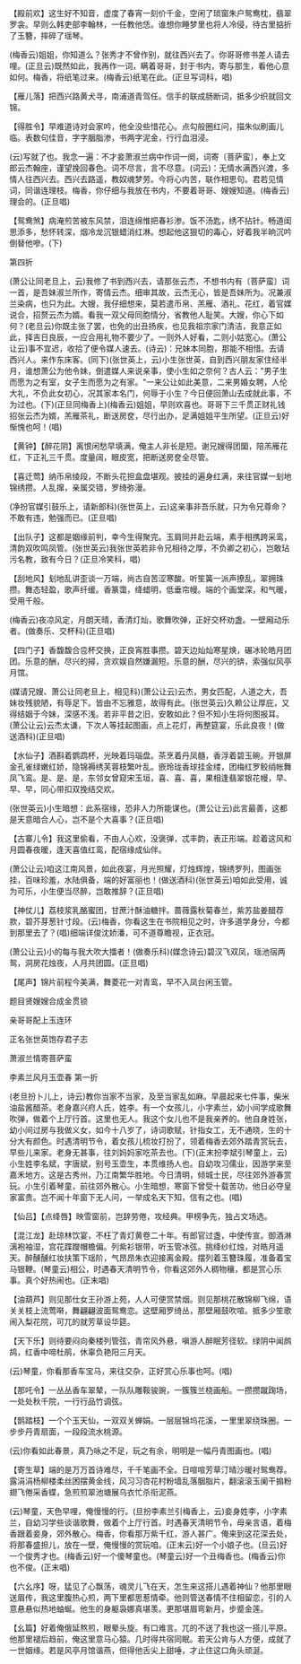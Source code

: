 <!-- { "loadSidebar": true } -->
【殿前欢】这生好不知音，虚度了春宵一刻价千金，空闲了琐窗朱户鸳鸯枕，翡翠罗衾。早则么韩吏部李翰林，一任教他恁。谁想你睡梦里也将人冷侵，待古里掂折了玉簪，摔碎了瑶琴。

(梅香云)姐姐，你知道么？张秀才不曾作别，就往西兴去了。你哥哥修书差人请去哩。(正旦云)既然如此，我再作一词，瞒着哥哥，封于书内，寄与那生，看他心意如何。梅香，将纸笔过来。(梅香云)纸笔在此。(正旦写词科，唱)

【雁儿落】把西兴路黄犬寻，南浦道青驾任。信手的联成肠断词，抵多少织就回文锦。

【得胜令】早难道诗对会家吟，他全没些惜花心。点勾般圈红问，描朱似刷画儿临。表数句佳音，字字胭脂渗，书两字泥金，行行血泪浸。

(云)写就了也。我念一遍：不才妾萧淑兰病中作词一阕，词寄〔菩萨蛮〕，奉上文郎云杰翰座，谨望挽回春色。词不尽言，言不尽意。(词云)：无情水满西兴渡，多情人往西兴去。西兴去路遥，教奴魂梦劳。今将心内苦，联作相思句。君若见情词，同谐连理枝。梅香，你仔细与我放在书内，不要着哥哥、嫂嫂知道。(梅香云)理会的。(正旦唱)

【鸳鸯煞】病淹煎苦被东风禁，泪连绵惟把春衫渗。饭不汤匙，绣不拈针。畅道闺思添多，愁怀转深，烟冷龙沉银蜡消红淋。想起他这狠切的毒心，好着我半晌沉吟倒替他嘇。(下)

第四折

(萧公让同老旦上，云)我修了书到西兴去，请那张云杰，不想书内有〔菩萨蛮〕词一首，是吾妹淑兰所作，寄情云杰。细审其故，云杰无心，皆是吾妹所为。况兼淑兰染病，也只为此。大嫂，我仔细想来，莫若遣币帛、羔雁、酒礼、花红，着官媒说合，招赘云杰为婿。看我一双父母同胞情分，省教他人耻笑。大嫂，你心下如何？(老旦云)你既主张了罢，也免的出丑扬疾，也见我祖宗家门清洁，我意正如此，择吉日良辰，一应合用礼物不要少了。一则外人好看，二则小姑宽心。(萧公让云)事不宜迟，收拾了便令媒人速去。(诗云)：兄妹本同胞，那能不相惜。去请西兴人。来作东床客。(同下)(张世英上，云)小生张世英，自到西兴朋友家住经半月，谁想萧公为他令妹，倒遣媒人来说亲事，使小生如之奈何？古人云："男子生而愿为之有室，女子生而愿为之有家。"一来公让如此美意，二来男婚女聘，人伦大礼，不负此女初心，况其家本名门，何辱于小生？今日便回萧山去成就此事，不为过也。(下)(正旦同梅香上)(梅香云)姐姐，早则欢喜也。哥哥下三千贯正财礼钱招张云杰为婿，羔雁茶礼，断送房奁，尽行出办，足满姐姐平生所望。(正旦云)好惭愧也呵！(唱)

【黄钟】【醉花阴】离恨闲愁早填满，俺主人非长是短。谢兄嫂得团圞，陪羔雁花红，下正礼三千贯。度量阔，眼皮宽，把断送房奁全尽管。

【喜迁莺】纳币帛绫段，不断头花担盒盘堪观。披挂的遍身红满，来往官媒一刬地锦绣攒。人乱撺，亲属交错，罗绮弥漫。

(净扮官媒引鼓乐上，请新郎科)(张世英上，云)这亲事非吾乐就，只为令兄尊命？不敢有违，勉强而已。(正旦唱)

【出队子】这都是姻缘前判，幸今生得聚完。玉肩同并赴云端，素手相携跨采鸾，清韵双吹鸣凤管。(张世英云)我张世英若非令兄相待之厚，不负卿之初心，岂敢玷污名教，致有今日？(正旦冷笑科，唱)

【刮地风】刬地乱讲歪谈一万端，尚古自苦涩寒酸。听笙簧一派声撩乱，翠拥珠攒。舞态轻盈，歌声纤缓。香篆霭，绛蜡明，低垂帘幔。端的个画堂深，和气暖，受用千般。

(梅香云)夜凉风定，月朗天晴，香清灯灿，歌舞吹弹，正好交杯劝盏。一壁厢动乐者。(做奏乐、交杯科)(正旦唱)

【四门子】香馥馥合卺杯交换，正良宵胜事攒。碧天边灿灿寒星焕，碾冰轮皓月团团。乐意的酬，尽兴的撏，贪欢娱自然嫌漏短。乐意的酬，尽兴的锛，索强似风亭月馆。

(媒请兄嫂、萧公让同老旦上，相见科)(萧公让云)云杰，男女匹配，人道之大，吾妹妆残貌陋，有辱足下。皆由不忘雅意，故得有此。(张世英云)久赖公让厚庇，又得结姻于今妹，深感不浅。若非平昔之旧，安敢如此？但不知小生将何图报耳。(萧公让云)云杰太谦，下次人等挂起图画，点上花灯，再整筵宴，乐此良夜！(做送酒科)(正旦唱)

【水仙子】酒斟着鹦鹉杯，光映着玛瑙盘。茶烹着丹凤髓，香浮着碧玉碗。开银屏金孔雀绿嫩红娇，隐锦褥绣芙蓉枝繁叶乱。嵌玲珑香球挂金缕，团梅红罗鲛绡帐舞凤飞鸾。是、是、是，东邻女曾窥宋玉垣，喜、喜、喜，果相逢翡翠银花幔，早、早、早，同心带扣双挽结交欢。

(张世英云)小生暗想：此系宿缘，恐非人力所能谋也。(萧公让云)此言最善，这都是天意暗合人心，岂不是个大喜事？(正旦唱)

【古寨儿令】我这里偷看，不由人心欢，没褒弹，忒丰韵，表正形端。趁着这风和月圆春夜暖，逢天喜值红鸾，配宿缘成仙伴。

(萧公让云)咱这江南风景，如此夜宴，月光照耀，灯烛辉煌，锦绣罗列，图画张挂，百味珍羞，水陆俱备，端的好富丽也！(做送酒科)(张世英云)咱如此受用，诚为可乐，小生便当尽醉，岂敢推辞？(正旦唱)

【神仗儿】荔枝浆乳酪蜜团，甘蔗汁酥油糖拌。蔷薇露秋菊春兰，紫苏盐姜醋荐款，碧芥芽葱针寸段。(云)梅香，你看这生在书院相见之时，许多道学身分，今都到那里去了？(唱)细端详俊沈娇潘，可不道尊瞻视，正衣冠。

(萧公让云)小的每与我大吹大擂者！(做奏乐科)(媒念诗云)碧汉飞双凤，瑶池宿两鸳，洞房花烛夜，人月共团圆。(正旦唱)

【尾声】锦片前程今美满，舞菱花一对青鸾，早不入凤台闲玉管。

题目贤嫂嫂合成金贯锁

亲哥哥配上玉连环

正名张世英饱存君子志

萧淑兰情寄菩萨蛮
　

李素兰风月玉壶春
第一折

(老旦扮卜儿上，诗云)教你当家不当家，及至当家乱如麻。早晨起来七件事，柴米油盐酱醋茶。老身嘉兴府人氏，姓李。有一个女孩儿，小字素兰，幼小间学成歌舞吹弹，做着个上厅行首。这里也无人。我这个女儿也不是我亲养的。他自身姓张，幼小间过房与我做义女，如今十八岁了，诗词歌赋，针指女工，无不通晓，生的十分大有颜色。时遇清明节令，着女孩儿梳妆打扮了，领着梅香去郊外踏青赏玩去，早些儿来家。老身无甚事，往刘妈妈家吃茶去也。(下)(正末扮李斌引琴童上，云)小生姓李名斌，字唐斌，别号玉壶生，本贯维扬人也。自幼攻习儒业，因游学来至嘉禾地方。这是古秀州，乃江南繁华胜地。今日清明，倾城士民，尽往郊外游春赏玩。小生引着琴童，前往郊外散心。小生暗想，寒窗下曾受十载苦功，他日必夺皇家富贵。岂不闻十年窗下无人问，一举成名天下知，信有之也。(唱)

【仙吕】【点绛唇】映雪窗前，岂辞劳倦，攻经典。甲榜争先，独占文场选。

【混江龙】赴琼林饮宴，不枉了青灯黄卷二十年。有郎官过盏，中使传宣。御酒淋漓袍袖湿，宫花蹀躞帽檐偏。列紫衫银带，听玉管冰弦。挑绛纱红烛，对皓月遥天。醉醺醺红妆扶策下瑶阶，气昂昂朱衣迎接离金殿。摆列着玉簪珠履，准备着宝马银鞭。(琴童云)相公，时遇春天清明节令，你看这郊外人稠物穰，都是赏心乐事。真个好热闹也。(正末唱)

【油葫芦】则见那仕女王孙游上苑，人人可便赏禁烟。则见那桃花散锦柳飞绵，语关关枝上流莺啭，舞翩翩波面鸳鸯恋。这壁厢罗绮丛，那壁厢鼓吹喧。抵多少笙歌闹入梨花院，可兀的就芳草设华筵。

【天下乐】则待要闷向秦楼列管弦，青帘风外悬，嗔游人醉眠芳径软。绿阴中闻鹧鸪，红香中啼杜鹃，休辜负艳阳三月天。

(云)琴童，你看那香车宝马，来往交杂，正好赏心乐事也呵。(唱)

【那吒令】一丛丛香车翠辇，一队队雕鞍骏豌，一簇簇兰桡画船。一攒攒蹴踘场，一处处秋千院，一行行品竹调弦。

【鹊踏枝】一个个玉天仙，一双双关蝉娟。一层层锦坞花溪，一里里翠绕珠圈。一步步丹青扇面，一段段流水桃源。

(云)你看如此春景，真乃咏之不足，玩之有余，明明是一幅丹青图画也。(唱)

【寄生草】端的是万万首诗难尽，千千笔画不全。日喧喧芳草汀晴沙暖衬鸳鸯荐。露涓涓杨柳楼柔丝困摆黄金线，风习习杏花村粉墙乱落胭脂片，翻滚滚玉阑干搧粉翅飞倦采香蝶，急煎煎翠池塘展乌衣忙杀衔泥燕。

(云)琴童，天色早哩，俺慢慢的行。(旦扮李素兰引梅香上，云)妾身姓李，小字素兰，自幼习学些谈谐歌舞，做着个上厅行首。时遇春天清明节令，母亲言语，着梅香跟着妾身，郊外散心。梅香，你看那万紫千红，游人甚广。俺来到这花深去处，将那春盛担儿，放在一壁，俺慢慢的赏玩咱。(正末云)好一个小娘子也。(旦云)好一个俊秀才也。(梅香云)好一个傻琴童也。(琴童云)好一个丑梅香也。(梅香云)你也不俊。(正末唱)

【六幺序】呀，猛见了心飘荡，魂灵儿飞在天，怎生来这搭儿遇着神仙？他那里眼送眉传，我这里腹热心煎，两下里都思惹情牵。他则管送春情不住相留恋，引的人意悬悬似热地蚰蜒。他生的身躯袅娜真堪羡。更那堪眉弯新月，步蹙金莲。

【幺篇】好着俺俄延熬煎，眼晕头旋。有口难言。兀的不送了我也这一搭儿平原。他那里褪后趋前，俺这里意马心猿。几时得共宿同眠。若天公肯与人方便，成就了一世姻缘。若是风亭月馆谐燕，但得他舌尖上甜唾，才止住这口角头顽涎。

